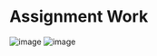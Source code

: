 # Assignment Work
![image](https://github.com/user-attachments/assets/1dd8ad71-7950-42de-b45b-ad760397ab36)
![image](https://github.com/user-attachments/assets/23922f30-cc19-489d-adbc-e70290fb9b08)
